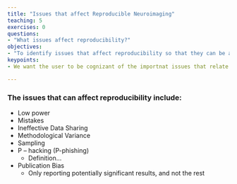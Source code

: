 ```yaml
---
title: "Issues that affect Reproducible Neuroimaging"
teaching: 5
exercises: 0
questions:
- "What issues affect reproducibility?"
objectives:
- "To identify issues that affect reproducibility so that they can be addressed in the future"
keypoints:
- We want the user to be cognizant of the importnat issues that relate to reproducibility.

---
```


### The issues that can affect reproducibility include:
* Low power
* Mistakes
* Ineffective Data Sharing
* Methodological Variance
* Sampling
* P – hacking (P-phishing)
  * Definition...
* Publication Bias
  * Only reporting potentially significant results, and not the rest


